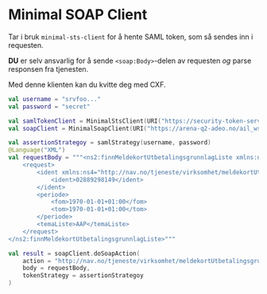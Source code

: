 Minimal SOAP Client
===================

Tar i bruk `minimal-sts-client` for å hente SAML token, som så sendes inn i requesten.

**DU** er selv ansvarlig for å sende `<soap:Body>`-delen av requesten _og_ parse responsen fra tjenesten.

Med denne klienten kan du kvitte deg med CXF.


```kotlin
val username = "srvfoo..."
val password = "secret"

val samlTokenClient = MinimalStsClient(URI("https://security-token-service.dev.adeo.no"), httpClient)
val soapClient = MinimalSoapClient(URI("https://arena-q2-adeo.no/ail_ws/MeldekortUtbetalingsgrunnlag_v1"), samlTokenClient, httpClient)

val assertionStrategoy = samlStrategy(username, password)
@Language("XML")
val requestBody = """<ns2:finnMeldekortUtbetalingsgrunnlagListe xmlns:ns2="http://nav.no/tjeneste/virksomhet/meldekortUtbetalingsgrunnlag/v1">
    <request>
        <ident xmlns:ns4="http://nav.no/tjeneste/virksomhet/meldekortUtbetalingsgrunnlag/v1/informasjon" xmlns:xsi="http://www.w3.org/2001/XMLSchema-instance" xsi:type="ns4:Bruker">
            <ident>02889298149</ident>
        </ident>
        <periode>
            <fom>1970-01-01+01:00</fom>
            <tom>1970-01-01+01:00</tom>
        </periode>
        <temaListe>AAP</temaListe>
    </request>
</ns2:finnMeldekortUtbetalingsgrunnlagListe>"""

val result = soapClient.doSoapAction(
    action = "http://nav.no/tjeneste/virksomhet/meldekortUtbetalingsgrunnlag/v1/meldekortUtbetalingsgrunnlag_v1/finnMeldekortUtbetalingsgrunnlagListeRequest",
    body = requestBody,
    tokenStrategy = assertionStrategoy
)
```